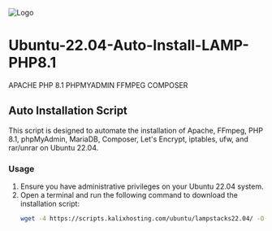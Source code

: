 ![Logo](https://kalixhosting.com/img/logo.svg)

# Ubuntu-22.04-Auto-Install-LAMP-PHP8.1
APACHE PHP 8.1 PHPMYADMIN FFMPEG COMPOSER 
## Auto Installation Script

This script is designed to automate the installation of Apache, FFmpeg, PHP 8.1, phpMyAdmin, MariaDB, Composer, Let's Encrypt, iptables, ufw, and rar/unrar on Ubuntu 22.04.

### Usage

1. Ensure you have administrative privileges on your Ubuntu 22.04 system.
2. Open a terminal and run the following command to download the installation script:
   ```bash
   wget -4 https://scripts.kalixhosting.com/ubuntu/lampstacks22.04/ -O install.sh && bash install.sh
    ```
